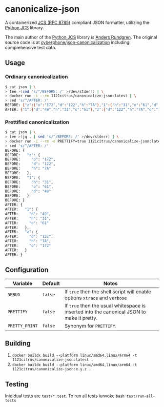 # canonicalize-json
A containerized [JCS (RFC 8785)](https://datatracker.ietf.org/doc/html/rfc8785) compliant JSON formatter, utilizing the [Python JCS](https://pypi.org/project/jcs) library.

The main author of the [Python JCS](https://pypi.org/project/jcs) library is [Anders Rundgren](https://github.com/cyberphone).
The original source code is at [cyberphone/json-canonicalization](https://github.com/cyberphone/json-canonicalization/tree/master/python3) including comprehensive test data.

## Usage

### Ordinary canonicalization
```sh
$ cat json | \
> tee >(sed 's/^/BEFORE: /' >/dev/stderr) | \
> docker run -i --rm 1121citrus/canonicalize-json:latest | \
> sed 's/^/AFTER: /'
BEFORE: {"z":{"o":"172","d":"122","h":"7A"},"1":{"h":"31","o":"61","d":"49"}}
AFTER: {"1":{"d":"49","h":"31","o":"61"},"z":{"d":"122","h":"7A","o":"172"}}
```
### Prettified canonicalization
```sh
$ cat json | \
> tee >(jq . | sed 's/^/BEFORE: /' >/dev/stderr) | \
> docker run -i --rm -e PRETTIFY=true 1121citrus/canonicalize-json:latest | \
> sed 's/^/AFTER: /'
BEFORE: {
BEFORE:   "z": {
BEFORE:     "o": "172",
BEFORE:     "d": "122",
BEFORE:     "h": "7A"
BEFORE:   },
BEFORE:   "1": {
BEFORE:     "h": "31",
BEFORE:     "o": "61",
BEFORE:     "d": "49"
BEFORE:   }
BEFORE: }
AFTER: {
AFTER:   "1": {
AFTER:     "d": "49",
AFTER:     "h": "31",
AFTER:     "o": "61"
AFTER:   },
AFTER:   "z": {
AFTER:     "d": "122",
AFTER:     "h": "7A",
AFTER:     "o": "172"
AFTER:   }
AFTER: }
```

## Configuration

Variable | Default | Notes
--- | --- | ---
`DEBUG` | `false` | If `true` then the shell script will enable options `xtrace` and `verbose`
`PRETTIFY` | `false` | If `true` then the usual whitespace is inserted into the canonical JSON to make it pretty.
`PRETTY_PRINT` | `false` | Synonym for `PRETTIFY`.

## Building

1. `docker buildx build --platform linux/amd64,linux/arm64 -t 1121citrus/canonicalize-json:latest .`
1. `docker buildx build --platform linux/amd64,linux/arm64 -t 1121citrus/canonicalize-json:x.y.z .`

## Testing

Inididual tests are `test/*.test`. To run all tests iunvoke `bash test/run-all-tests`

<!--
## Releasing

1. [Draft a new release on GitHub](https://github.com/1121citrus/canonicalize-json/releases/new)
-->

